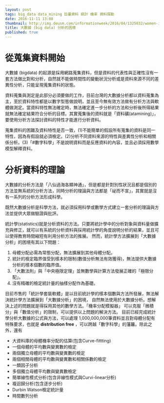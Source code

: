 ```yaml
---
layout: post
tags: big_data data_mining 巨量資料 統計 機率 資料探勘 
date: 2016-11-11 13:08
thumbnail: http://img.deusm.com/informationweek/2016/04/1325032/women-in-big-data-iStock_000070960331_Medium.jpg
title: 大數據 (big data) 分析的困境
published: true
---
```


# 從蒐集資料開始


大數據 (bigdata) 的起源是採用網路蒐集資料，但是資料的代表性與正確性沒有一套方法做比對和分析，自然就不能做時間性的變動狀況分析或是資料來源不同的差異性分析，只能呈現蒐集資料的狀態。

資料蒐集與測定是此部分必須要做的工作，目前台灣的大數據分析都以資料蒐集為主，至於資料特性都是以數字型態做說明，並且至今無有效方法做有分析方法與軟體做測定。當資料特性無法確定時，無法確定進一步分析的方法和分析後所得結果就無法確定結果符合分析的目標。其實蒐集後的資料就是「資料礦(atamining)」，要使用分析方法探討資料的特性才能進行分析資料。

<!--more-->

蒐集資料的困難及資料特性是否一致，(1)不能簡單的假設所有蒐集的資料是同一特性，因為有假設就必須檢定。(2)分析不同資料來源的特性與差異性分析和相關係分析。(3)「#數字科學」不是說明資料而是反應資料的內容，並且必須採用數學模型解釋資料。

# 分析資料的理論 


大數據的分析方法是「八仙過海各顯神通」，但是都是針對別性狀況且都是個別的方法並無系統的分析方法，同時分析的理論與方法都是「祕而不宣」，其實就是沒有一系列的分析方法形成科學。

既然大數據分析是科學方法，就必須採用科學或數學方式建立一套分析的理論與方法並提供大眾做驗證與批評。

 統計學(statistics)就是分析資料的方法。只要將統計學中的分析對象與資料量做擴充與修正，就可以有系統的分析資料與採用統計學的角度說明分析的結果，並且可以使得教育時間縮短有利用分析方法的推展。 然而，統計學方法擴展到「大數據分析」的困境有其以下問題：

1. 母體分配必需為常態分配，無法擴展到其他母體分配。
2. 統計的檢定臨界值受到樣本的限制(數值分析無法有效獲得)，無法提供大數據分析的樣本個數的臨界值。
3. 「大數法則」與「中央極限定理」並無數學與計算方法發展正確的「極限分配」。
4. 沒有精確的檢定統計量的抽樣分配作為基礎。

目前市售的「統計學套裝軟體」是以目前統計學的樣本個數與方法所發展，無法解決統計學方法擴展到「大數據分析」的困境，  自然無法使用於大數據分析。想解決上述的問題就是得採用其他的數學方法。「機率分配模擬器」 可以克服「微積分」與「數值分析」的限制，可以提供以上問題的解決方法。 目前已經完成統計學分析大數據的公式與方法，可以處理 1,000,000,000筆資料並且對母體分配有特殊要求，也就是  **distribution free** ，可以跨越「數字科學」的藩籬。除此之外，還有

- 大資料庫的母體機率分配的估算(包含Curve-fittting)
- 一個母體的平均數與變異數的檢定
- 兩個獨立母體的平均數與變異數的檢定
- 兩個相關母體的平均數與變異數和相關係數的檢定
- 一類因子分析
- 多個獨立母體平均數與變異數檢定
- 簡單線性模式分析(包含非線性模式與Curvi-linear分析)
- 複迴歸分析(包含逐步分析) 
- Durbin Watson檢定統計量
- 時間數列分析


